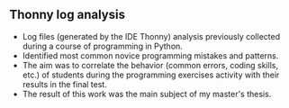 ## Thonny log analysis

* Log files (generated by the IDE Thonny) analysis previously collected during a course of programming in Python.
* Identified most common novice programming mistakes and patterns.
* The aim was to correlate the behavior (common errors, coding skills, etc.) of students during the programming exercises activity with their results in the final test.
* The result of this work was the main subject of my master's thesis.

